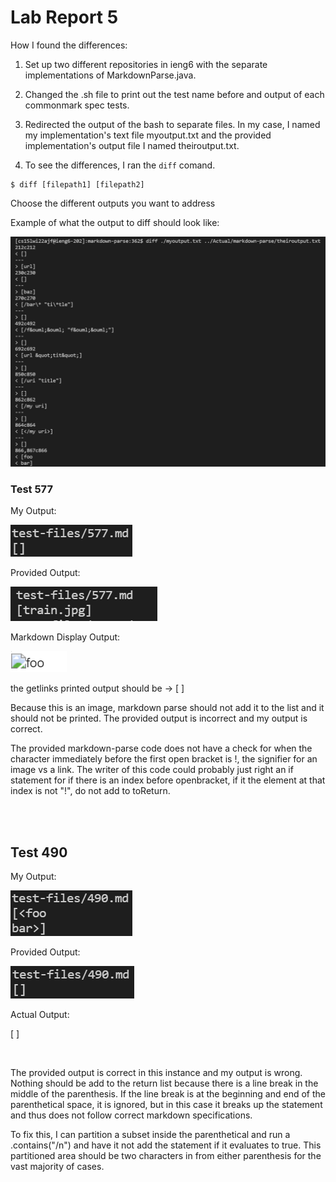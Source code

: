 # Lab Report 5

How I found the differences:

1.  Set up two different repositories in ieng6 with the separate implementations of MarkdownParse.java.

2. Changed the .sh file to print out the test name before and output of each commonmark spec tests. 

3. Redirected the output of the bash to separate files. In my case, I named my implementation's text file myoutput.txt and the provided implementation's output file I named theiroutput.txt.

4. To see the differences, I ran the ```diff``` comand.

```
$ diff [filepath1] [filepath2]
```

Choose the different outputs you want to address

Example of what the output to diff should look like:

![Image](diff-output.png)

### Test 577

My Output:

![Image](mytestfile577.png)

Provided Output:

![Image](theirtestfile577.png)


Markdown Display Output:

![Image](actualoutput577.png)

the getlinks printed output should be -> [ ]

Because this is an image, markdown parse should not add it to the list and it should not be printed. The provided output is incorrect and my output is correct.

The provided markdown-parse code does not have a check for when the character immediately before the first open bracket is !, the signifier for an image vs a link. The writer of this code could probably just right an if statement for if there is an index before openbracket, if it the element at that index is not "!", do not add to toReturn.   

<br/>
<br/>

## Test 490


My Output:

![Image](mytestfile490.png)

Provided Output:

![Image](theirtestfile490.png)

Actual Output:

[ ]


<br/>

The provided output is correct in this instance and my output is wrong. Nothing should be add to the return list because there is a line break in the middle of the parenthesis. If the line break is at the beginning and end of the parenthetical space, it is ignored, but in this case it breaks up the statement and thus does not follow correct markdown specifications.

To fix this, I can partition a subset inside the parenthetical and run a .contains("/n") and have it not add the statement if it evaluates to true. This partitioned area should be two characters in from either parenthesis for the vast majority of cases. 


